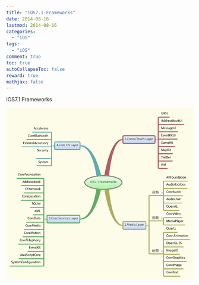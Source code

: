 ```yaml
---
title: "iOS7.1-Frameworks"
date: 2014-08-16
lastmod: 2014-08-16
categories:
  - "iOS"
tags:
  - "iOS"
comment: true
toc: true
autoCollapseToc: false
reward: true
mathjax: false
---
```

iOS7.1 Frameworks

![image](/images/post/2014-08-16-ios7-dot-1-frameworks/iOS7-1-Frameworks.png)